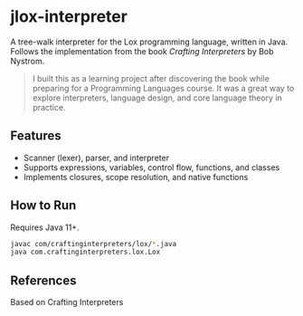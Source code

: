 # jlox-interpreter

A tree-walk interpreter for the Lox programming language, written in Java. Follows the implementation from the book *Crafting Interpreters* by Bob Nystrom.

> I built this as a learning project after discovering the book while preparing for a Programming Languages course. It was a great way to explore interpreters, language design, and core language theory in practice.

## Features

- Scanner (lexer), parser, and interpreter
- Supports expressions, variables, control flow, functions, and classes
- Implements closures, scope resolution, and native functions

## How to Run

Requires Java 11+.

```bash
javac com/craftinginterpreters/lox/*.java
java com.craftinginterpreters.lox.Lox
```

## References

Based on Crafting Interpreters
